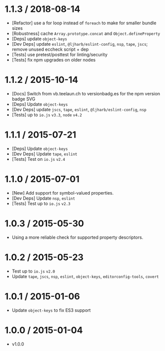1.1.3 / 2018-08-14
=================
 * [Refactor] use a for loop instead of `foreach` to make for smaller bundle sizes
 * [Robustness] cache `Array.prototype.concat` and `Object.defineProperty`
 * [Deps] update `object-keys`
 * [Dev Deps] update `eslint`, `@ljharb/eslint-config`, `nsp`, `tape`, `jscs`; remove unused eccheck script + dep
 * [Tests] use pretest/posttest for linting/security
 * [Tests] fix npm upgrades on older nodes

1.1.2 / 2015-10-14
=================
 * [Docs] Switch from vb.teelaun.ch to versionbadg.es for the npm version badge SVG
 * [Deps] Update `object-keys`
 * [Dev Deps] update `jscs`, `tape`, `eslint`, `@ljharb/eslint-config`, `nsp`
 * [Tests] up to `io.js` `v3.3`, `node` `v4.2`

1.1.1 / 2015-07-21
=================
 * [Deps] Update `object-keys`
 * [Dev Deps] Update `tape`, `eslint`
 * [Tests] Test on `io.js` `v2.4`

1.1.0 / 2015-07-01
=================
 * [New] Add support for symbol-valued properties.
 * [Dev Deps] Update `nsp`, `eslint`
 * [Tests] Test up to `io.js` `v2.3`

1.0.3 / 2015-05-30
=================
 * Using a more reliable check for supported property descriptors.

1.0.2 / 2015-05-23
=================
 * Test up to `io.js` `v2.0`
 * Update `tape`, `jscs`, `nsp`, `eslint`, `object-keys`, `editorconfig-tools`, `covert`

1.0.1 / 2015-01-06
=================
 * Update `object-keys` to fix ES3 support

1.0.0 / 2015-01-04
=================
  * v1.0.0
